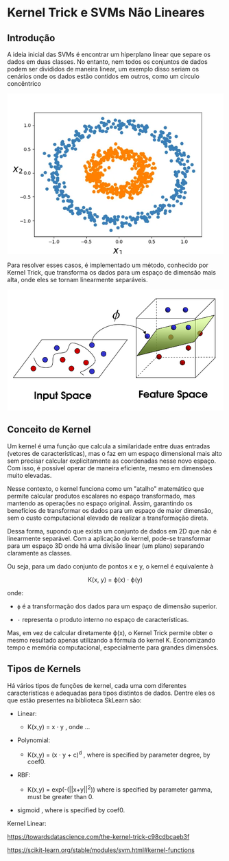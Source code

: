 # Kernel Trick e SVMs Não Lineares

## Introdução
A ideia inicial das SVMs é encontrar um hiperplano linear que separe os dados em duas classes. No entanto, nem todos os conjuntos de dados podem ser divididos de maneira linear, um exemplo disso seriam os cenários onde os dados estão contidos em outros, como um círculo concêntrico

<img src="images/circulos_concentricos.jpg" alt="Exemplo de Círculos Concêntricos"/>

Para resolver esses casos, é implementado um método, conhecido por Kernel Trick, que transforma os dados para um espaço de dimensão mais alta, onde eles se tornam linearmente separáveis.

<img src="images/kernel_trick.png" alt="Exemplo de aplicação de kernel">

## Conceito de Kernel
Um kernel é uma função que calcula a similaridade entre duas entradas (vetores de características), mas o faz em um espaço dimensional mais alto sem precisar calcular explicitamente as coordenadas nesse novo espaço. Com isso, é possível operar de maneira eficiente, mesmo em dimensões muito elevadas.

Nesse contexto, o kernel funciona como um "atalho" matemático que permite calcular produtos escalares no espaço transformado, mas mantendo as operações no espaço original. Assim, garantindo os benefícios de transformar os dados para um espaço de maior dimensão, sem o custo computacional elevado de realizar a transformação direta.

Dessa forma, supondo que exista um conjunto de dados em 2D que não é linearmente separável. Com a aplicação do kernel, pode-se transformar para um espaço 3D onde há uma divisão linear (um plano) separando claramente as classes.

Ou seja, para um dado conjunto de pontos x e y, o kernel é equivalente à

<div align="center">K(x, y) = ϕ(x) ⋅ ϕ(y)</div>

onde:

- `ϕ` é a transformação dos dados para um espaço de dimensão superior.

- `⋅` representa o produto interno no espaço de características.

Mas, em vez de calcular diretamente ϕ(x), o Kernel Trick permite obter o mesmo resultado apenas utilizando a fórmula do kernel K. Economizando tempo e memória computacional, especialmente para grandes dimensões.

## Tipos de Kernels

Há vários tipos de funções de kernel, cada uma com diferentes características e adequadas para tipos distintos de dados. Dentre eles os que estão presentes na biblioteca SkLearn são:
- Linear:
    - K(x,y) = x ⋅ y , onde ...
- Polynomial: 
    - K(x,y) = (x ⋅ y + c)<sup>d</sup>
, where 
 is specified by parameter degree, 
 by coef0.

- RBF:
    - K(x,y) = exp(-(||x+y||<sup>2</sup>)) where 
 is specified by parameter gamma, must be greater than 0.

- sigmoid 
, where 
 is specified by coef0.

Kernel Linear:


https://towardsdatascience.com/the-kernel-trick-c98cdbcaeb3f

https://scikit-learn.org/stable/modules/svm.html#kernel-functions